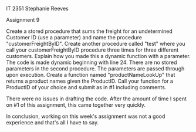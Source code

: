 IT 2351
Stephanie Reeves

Assignment 9

Create a stored procedure that sums the freight for an undetermined Customer ID (use a parameter) and name the procedure
"customerFreightByID". Create another procedure called "test" where you call your customerFreightByID procedure three times for three
different customers. Explain how you made this a dynamic function with a parameter.
 The code is made dynamic beginning with line 24. There are no stored parameters in the second procedure. The parameters are passed 
 through upon execution. 
Create a function named "productNameLookUp" that returns a product names given the ProductID. Call your function for a ProductID of
your choice and submit as in #1 including comments.

There were no issues in drafting the code. After the amount of time I spent on #1 of this assignment, this came together very quickly.

In conclusion, working on this week's assignment was not a good experience and that's all I have to say.
